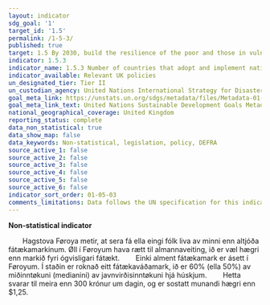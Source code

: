 ```yaml
---
layout: indicator
sdg_goal: '1'
target_id: '1.5'
permalink: /1-5-3/
published: true
target: 1.5 By 2030, build the resilience of the poor and those in vulnerable situations and reduce their exposure and vulnerability to climate-related extreme events and other economic, social and environmental shocks and disasters
indicator: 1.5.3
indicator_name: 1.5.3 Number of countries that adopt and implement national disaster risk reduction strategies in line with the Sendai Framework for Disaster Risk Reduction 2015-2030 (repeat of 11.b.1 and 13.1.2)
indicator_available: Relevant UK policies
un_designated_tier: Tier II
un_custodian_agency: United Nations International Strategy for Disaster Reduction (UNISDR)
goal_meta_link: https://unstats.un.org/sdgs/metadata/files/Metadata-01-05-03.pdf
goal_meta_link_text: United Nations Sustainable Development Goals Metadata (PDF 217 KB)
national_geographical_coverage: United Kingdom
reporting_status: complete
data_non_statistical: true
data_show_map: false
data_keywords: Non-statistical, legislation, policy, DEFRA
source_active_1: false
source_active_2: false
source_active_3: false
source_active_4: false
source_active_5: false
source_active_6: false
indicator_sort_order: 01-05-03
comments_limitations: Data follows the UN specification for this indicator. This indicator has been identified in collaboration with topic experts.
---
```

**Non-statistical indicator**

  Hagstova Føroya metir, at sera fá ella eingi fólk liva av minni enn altjóða fátækamarkinum. Øll í Føroyum hava rætt til almannaveiting, ið er væl hægri enn markið fyri ógvisligari fátækt.   Einki alment fátækamark er ásett í Føroyum. Í staðin er roknað eitt fátækaváðamark, ið er 60% (ella 50%) av miðinntøkuni (medianini) av javnvirðisinntøkuni hjá húskjum.
  Hetta svarar til meira enn 300 krónur um dagin, og er sostatt munandi hægri enn $1,25.
<br><br>
